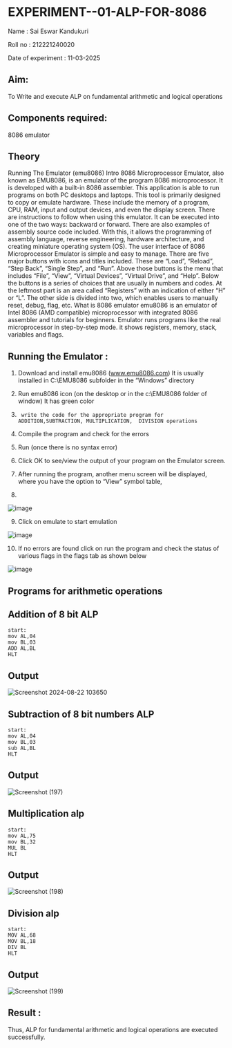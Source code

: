 # EXPERIMENT--01-ALP-FOR-8086
Name : Sai Eswar Kandukuri

Roll no : 212221240020

Date of experiment : 11-03-2025





## Aim: 
To Write and execute ALP on fundamental arithmetic and logical operations
## Components required: 
8086  emulator 
## Theory 
Running The Emulator (emu8086) Intro 8086 Microprocessor Emulator, also known as EMU8086, is an emulator of the program 8086 microprocessor. It is developed with a built-in 8086 assembler. This application is able to run programs on both PC desktops and laptops. This tool is primarily designed to copy or emulate hardware. These include the memory of a program, CPU, RAM, input and output devices, and even the display screen. There are instructions to follow when using this emulator. It can be executed into one of the two ways: backward or forward. There are also examples of assembly source code included. With this, it allows the programming of assembly language, reverse engineering, hardware architecture, and creating miniature operating system (OS). The user interface of 8086 Microprocessor Emulator is simple and easy to manage. There are five major buttons with icons and titles included. These are “Load”, “Reload”, “Step Back”, “Single Step”, and “Run”. Above those buttons is the menu that includes “File”, “View”, “Virtual Devices”, “Virtual Drive”, and “Help”. Below the buttons is a series of choices that are usually in numbers and codes. At the leftmost part is an area called “Registers” with an indication of either “H” or “L”. The other side is divided into two, which enables users to manually reset, debug, flag, etc. What is 8086 emulator emu8086 is an emulator of Intel 8086 (AMD compatible) microprocessor with integrated 8086 assembler and tutorials for beginners. Emulator runs programs like the real microprocessor in step-by-step mode. it shows registers, memory, stack, variables and flags.


 ## Running the Emulator :
1.	Download and install emu8086 (www.emu8086.com) It is usually installed in C:\EMU8086 subfolder in the “Windows” directory
2.	  Run  emu8086 icon (on the desktop or in the c:\EMU8086 folder of window) It has green color 
 
 
3.		write the code for the appropriate program for ADDITION,SUBTRACTION, MULTIPLICATION,  DIVISION operations 

4.	 Compile the program and check for the errors 
5.	Run (once there is no syntax error) 

6.	Click OK to see/view the output of your program on the Emulator screen. 


7.	After running the program, another menu screen will be displayed, where you have the option to “View” symbol table,
8.	 


![image](https://user-images.githubusercontent.com/36288975/189273263-d65baae9-4b8f-4723-afb3-c0ffa4052b04.png)











9.	Click on emulate to start emulation 








![image](https://user-images.githubusercontent.com/36288975/189273273-9bb36ec1-e2e8-4892-8d35-37707332bfdc.png)








10.	If no errors are found click on run the program and check the status of various flags in the flags tab as shown below 






![image](https://user-images.githubusercontent.com/36288975/189273277-113a2a33-4a40-4ff8-95a5-ecd3a1f504fe.png)







## Programs for arithmetic  operations

## Addition  of 8 bit ALP 
```
start:
mov AL,04
mov BL,03
ADD AL,BL
HLT
```
## Output  

![Screenshot 2024-08-22 103650](https://github.com/user-attachments/assets/ad78eef6-4968-421c-b411-38cdc5427989)

 
## Subtraction   of 8 bit numbers  ALP 
```
start:
mov AL,04
mov BL,03
sub AL,BL
HLT
``` 
## Output  
![Screenshot (197)](https://github.com/user-attachments/assets/971a3d72-a4c8-4b74-8a9a-58b294332342)


## Multiplication alp 
```
start:
mov AL,75
mov BL,32
MUL BL
HLT
```
## Output  

![Screenshot (198)](https://github.com/user-attachments/assets/60a1ff30-ddbc-4ea7-822e-6fce1660fa27)


## Division alp 
```
start:
MOV AL,68
MOV BL,18
DIV BL
HLT
```
## Output  

![Screenshot (199)](https://github.com/user-attachments/assets/4224c778-8600-4351-a5ba-59536f1a9692)



## Result :
 Thus, ALP for fundamental arithmetic and logical operations are executed successfully.








